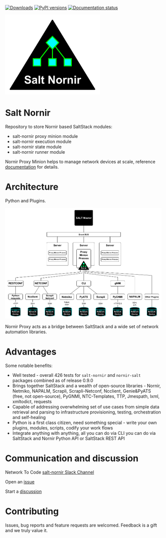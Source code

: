 [![Downloads](https://pepy.tech/badge/salt-nornir)](https://pepy.tech/project/salt-nornir)
[![PyPI versions](https://img.shields.io/pypi/pyversions/salt-nornir.svg)](https://pypi.python.org/pypi/salt-nornir/)
[![Documentation status](https://readthedocs.org/projects/salt-nornir/badge/?version=latest)](http://salt-nornir.readthedocs.io/?badge=latest)

![logo][logo]

# Salt Nornir

Repository to store Nornir based SaltStack modules:

- salt-nornir proxy minion module
- salt-nornir execution module
- salt-nornir state module
- salt-nornir runner module

Nornir Proxy Minion helps to manage network devices at scale, reference
[documentation](https://salt-nornir.readthedocs.io/en/latest/index.html)
for details.

# Architecture

Python and Plugins.

![architecture][architecture]

Nornir Proxy acts as a bridge between SaltStack and a wide set of network automation libraries.

# Advantages

Some notable benefits:

- Well tested - overall 426 tests for `salt-nornir` and `nornir-salt` packages combined as of release 0.9.0
- Brings together SaltStack and a wealth of open-source libraries - Nornir, Netmiko, NAPALM, Scrapli, Scrapli-Netconf, Ncclient, Genie&PyATS (free, not open-source), PyGNMI, NTC-Templates, TTP, Jmespath, lxml, xmltodict, requests
- Capable of addressing overwhelming set of use cases from simple data retrieval and parsing to infrastructure provisioning, testing, orchestration and self-healing
- Python is a first class citizen, need something special - write your own plugins, modules, scripts, codify your work flows
- Integrate anything with anything, all you can do via CLI you can do via SaltStack and Nornir Python API or SaltStack REST API

# Communication and discussion

Network To Code [salt-nornir Slack Channel](https://app.slack.com/client/T09LQ7E9E/C02MPR34DGF)

Open an [issue](https://github.com/dmulyalin/salt-nornir/issues)

Start a [discussion](https://github.com/dmulyalin/salt-nornir/discussions)

# Contributing

Issues, bug reports and feature requests are welcomed. Feedback is a gift and we truly value it.

[logo]: docs/source/_images/SaltNornirLogo.png "salt nornir logo"
[architecture]: docs/source/_images/Nornir_proxy_minion_architecture_v2.png "salt nornir architecture"
